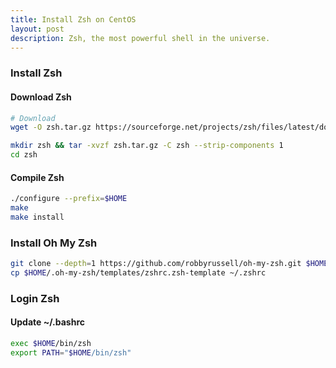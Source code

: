 ```yaml
---
title: Install Zsh on CentOS
layout: post
description: Zsh, the most powerful shell in the universe.
---
```


### Install Zsh

#### Download Zsh


```bash
# Download
wget -O zsh.tar.gz https://sourceforge.net/projects/zsh/files/latest/download

mkdir zsh && tar -xvzf zsh.tar.gz -C zsh --strip-components 1
cd zsh
```

#### Compile Zsh

```bash
./configure --prefix=$HOME
make
make install
```



### Install Oh My Zsh

```bash
git clone --depth=1 https://github.com/robbyrussell/oh-my-zsh.git $HOME/.oh-my-zsh
cp $HOME/.oh-my-zsh/templates/zshrc.zsh-template ~/.zshrc
```



### Login Zsh

#### Update ~/.bashrc

```bash
exec $HOME/bin/zsh
export PATH="$HOME/bin/zsh"
```

